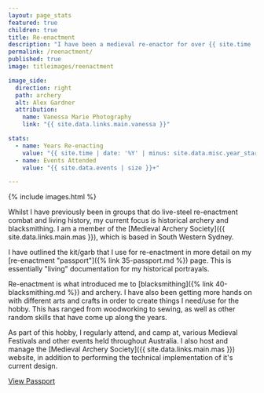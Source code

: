 ```yaml
---
layout: page_stats
featured: true
children: true
title: Re-enactment
description: "I have been a medieval re-enactor for over {{ site.time | date: '%Y' | minus: site.data.misc.year_started.reenactment }} years."
permalink: /reenactment/
published: true
image: titleimages/reenactment

image_side:
  direction: right
  path: archery
  alt: Alex Gardner
  attribution:
    name: Vanessa Marie Photography
    link: "{{ site.data.links.main.vanessa }}"

stats:
  - name: Years Re-enacting
    value: "{{ site.time | date: '%Y' | minus: site.data.misc.year_started.reenactment }}+"
  - name: Events Attended
    value: "{{ site.data.events | size }}+"

---
```


{% include images.html %}

Whilst I have previously been in groups that do live-steel re-enactment combat and living history, my current focus is historical archery and blacksmithing. I am a member of the [Medieval Archery Society]({{ site.data.links.main.mas }}), which is based in South Western Sydney.

I have outlined the kit/garb that I use for re-enactment in more detail on my [re-enactment "passport"]({% link 35-passport.md %}) page. This is essentially "living" documentation for my historical portrayals.

Re-enactment is what introduced me to [blacksmithing]({% link 40-blacksmithing.md %}) and archery. I have also been getting more hands on with different arts and crafts in order to create things I need/use for the hobby. This has ranged from woodworking to sewing, as well as other random skills that have come up along the years.

As part of this hobby, I regularly attend, and camp at, various Medieval Festivals and other events held throughout Australia. I also  host and manage the [Medieval Archery Society]({{ site.data.links.main.mas }}) website, in addition to performing the technical implementation of it's current design.

<div class="box alt">
    <div class="4u centre"></div>
    <div class="4u centre">
        <a class="button" href="{% link 35-passport.md %}">View Passport</a>
    </div>
    <div class="4u centre"></div>
</div>
